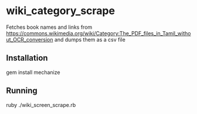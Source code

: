 # wiki_category_scrape
Fetches book names and links from https://commons.wikimedia.org/wiki/Category:The_PDF_files_in_Tamil_without_OCR_conversion and dumps them as a csv file

## Installation
gem install mechanize

## Running
ruby ./wiki_screen_scrape.rb
